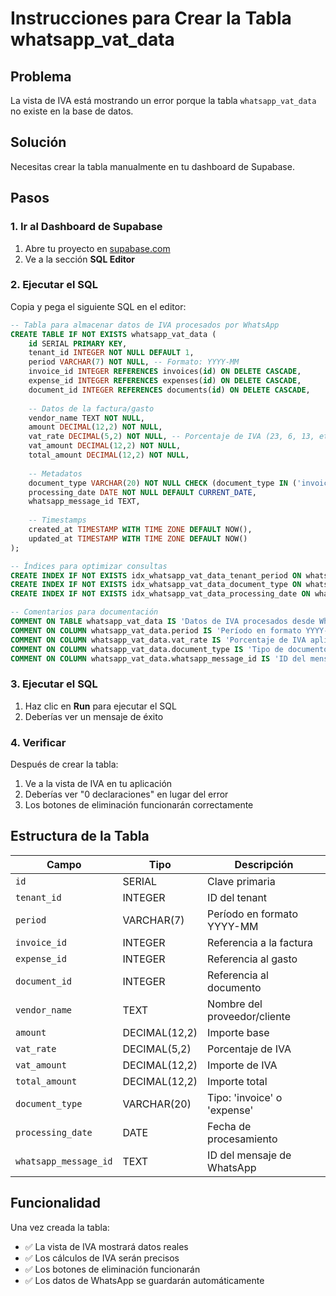 # Instrucciones para Crear la Tabla whatsapp_vat_data

## Problema
La vista de IVA está mostrando un error porque la tabla `whatsapp_vat_data` no existe en la base de datos.

## Solución
Necesitas crear la tabla manualmente en tu dashboard de Supabase.

## Pasos

### 1. Ir al Dashboard de Supabase
1. Abre tu proyecto en [supabase.com](https://supabase.com)
2. Ve a la sección **SQL Editor**

### 2. Ejecutar el SQL
Copia y pega el siguiente SQL en el editor:

```sql
-- Tabla para almacenar datos de IVA procesados por WhatsApp
CREATE TABLE IF NOT EXISTS whatsapp_vat_data (
    id SERIAL PRIMARY KEY,
    tenant_id INTEGER NOT NULL DEFAULT 1,
    period VARCHAR(7) NOT NULL, -- Formato: YYYY-MM
    invoice_id INTEGER REFERENCES invoices(id) ON DELETE CASCADE,
    expense_id INTEGER REFERENCES expenses(id) ON DELETE CASCADE,
    document_id INTEGER REFERENCES documents(id) ON DELETE CASCADE,
    
    -- Datos de la factura/gasto
    vendor_name TEXT NOT NULL,
    amount DECIMAL(12,2) NOT NULL,
    vat_rate DECIMAL(5,2) NOT NULL, -- Porcentaje de IVA (23, 6, 13, etc.)
    vat_amount DECIMAL(12,2) NOT NULL,
    total_amount DECIMAL(12,2) NOT NULL,
    
    -- Metadatos
    document_type VARCHAR(20) NOT NULL CHECK (document_type IN ('invoice', 'expense')),
    processing_date DATE NOT NULL DEFAULT CURRENT_DATE,
    whatsapp_message_id TEXT,
    
    -- Timestamps
    created_at TIMESTAMP WITH TIME ZONE DEFAULT NOW(),
    updated_at TIMESTAMP WITH TIME ZONE DEFAULT NOW()
);

-- Índices para optimizar consultas
CREATE INDEX IF NOT EXISTS idx_whatsapp_vat_data_tenant_period ON whatsapp_vat_data(tenant_id, period);
CREATE INDEX IF NOT EXISTS idx_whatsapp_vat_data_document_type ON whatsapp_vat_data(document_type);
CREATE INDEX IF NOT EXISTS idx_whatsapp_vat_data_processing_date ON whatsapp_vat_data(processing_date);

-- Comentarios para documentación
COMMENT ON TABLE whatsapp_vat_data IS 'Datos de IVA procesados desde WhatsApp';
COMMENT ON COLUMN whatsapp_vat_data.period IS 'Período en formato YYYY-MM';
COMMENT ON COLUMN whatsapp_vat_data.vat_rate IS 'Porcentaje de IVA aplicado (23, 6, 13, etc.)';
COMMENT ON COLUMN whatsapp_vat_data.document_type IS 'Tipo de documento: invoice o expense';
COMMENT ON COLUMN whatsapp_vat_data.whatsapp_message_id IS 'ID del mensaje de WhatsApp original';
```

### 3. Ejecutar el SQL
1. Haz clic en **Run** para ejecutar el SQL
2. Deberías ver un mensaje de éxito

### 4. Verificar
Después de crear la tabla:
1. Ve a la vista de IVA en tu aplicación
2. Deberías ver "0 declaraciones" en lugar del error
3. Los botones de eliminación funcionarán correctamente

## Estructura de la Tabla

| Campo | Tipo | Descripción |
|-------|------|-------------|
| `id` | SERIAL | Clave primaria |
| `tenant_id` | INTEGER | ID del tenant |
| `period` | VARCHAR(7) | Período en formato YYYY-MM |
| `invoice_id` | INTEGER | Referencia a la factura |
| `expense_id` | INTEGER | Referencia al gasto |
| `document_id` | INTEGER | Referencia al documento |
| `vendor_name` | TEXT | Nombre del proveedor/cliente |
| `amount` | DECIMAL(12,2) | Importe base |
| `vat_rate` | DECIMAL(5,2) | Porcentaje de IVA |
| `vat_amount` | DECIMAL(12,2) | Importe de IVA |
| `total_amount` | DECIMAL(12,2) | Importe total |
| `document_type` | VARCHAR(20) | Tipo: 'invoice' o 'expense' |
| `processing_date` | DATE | Fecha de procesamiento |
| `whatsapp_message_id` | TEXT | ID del mensaje de WhatsApp |

## Funcionalidad
Una vez creada la tabla:
- ✅ La vista de IVA mostrará datos reales
- ✅ Los cálculos de IVA serán precisos
- ✅ Los botones de eliminación funcionarán
- ✅ Los datos de WhatsApp se guardarán automáticamente


